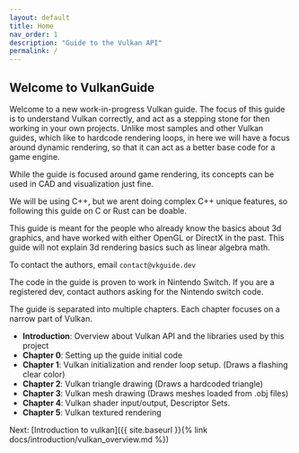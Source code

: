 ```yaml
---
layout: default
title: Home
nav_order: 1
description: "Guide to the Vulkan API"
permalink: /
---
```



## Welcome to VulkanGuide

Welcome to a new work-in-progress Vulkan guide. The focus of this guide is to understand Vulkan correctly, and act as a stepping stone for then working in your own projects. Unlike most samples and other Vulkan guides, which like to hardcode rendering loops, in here we will have a focus around dynamic rendering, so that it can act as a better base code for a game engine.

While the guide is focused around game rendering, its concepts can be used in CAD and visualization just fine.

We will be using C++, but we arent doing complex C++ unique features, so following this guide on C or Rust can be doable.

This guide is meant for the people who already know the basics about 3d graphics, and have worked with either OpenGL or DirectX in the past. This guide will not explain 3d rendering basics such as linear algebra math.


To contact the authors, email `contact@vkguide.dev`

The code in the guide is proven to work in Nintendo Switch. If you are a registered dev, contact authors asking for the Nintendo switch code.


The guide is separated into multiple chapters. Each chapter focuses on a narrow part of Vulkan.

- **Introduction**: Overview about Vulkan API and the libraries used by this project
-  **Chapter 0**: Setting up the guide initial code
-  **Chapter 1**: Vulkan initialization and render loop setup. (Draws a flashing clear color)
-  **Chapter 2**: Vulkan triangle drawing (Draws a hardcoded triangle)
-  **Chapter 3**: Vulkan mesh drawing (Draws meshes loaded from .obj files)
-  **Chapter 4**: Vulkan shader input/output, Descriptor Sets.
-  **Chapter 5**: Vulkan textured rendering

Next: [Introduction to vulkan]({{ site.baseurl }}{% link docs/introduction/vulkan_overview.md %})


<script src="https://imsun.github.io/gitment/dist/gitment.browser.js"></script>
  <script>
    var clientId = 'c45eb9f49498ae618ab4'
    var clientSecret = '582956c8bdfb982043c48b37c53c67d82c9b6f0c'
    var gitment = new Gitment({
      id: 'test page',
      owner: 'vblanco20-1',
      repo: 'vulkan-guide',
      oauth: {
        client_id: clientId,
        client_secret: clientSecret,
      },
    })

    gitment.render('container')
  </script>